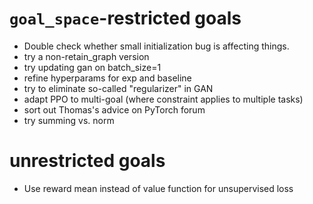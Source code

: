 # `goal_space`-restricted goals
* Double check whether small initialization bug is affecting things.
* try a non-retain_graph version
* try updating gan on batch_size=1
* refine hyperparams for exp and baseline
* try to eliminate so-called "regularizer" in GAN
* adapt PPO to multi-goal (where constraint applies to multiple tasks)
* sort out Thomas's advice on PyTorch forum
* try summing vs. norm

# unrestricted goals
* Use reward mean instead of value function for unsupervised loss
